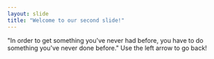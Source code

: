 ```yaml
---
layout: slide
title: "Welcome to our second slide!"
---
```

"In order to get something you've never had before, you have to do something you've never done before."
Use the left arrow to go back!
